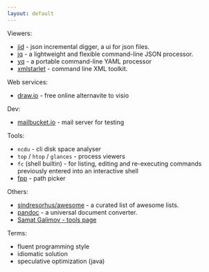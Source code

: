 ```yaml
---
layout: default
---
```



Viewers:

* [jid](https://github.com/simeji/jid) - json incremental digger, a ui for json files.
* [jq](https://stedolan.github.io/jq/) - a lightweight and flexible command-line JSON processor.
* [yq](https://github.com/mikefarah/yq) - a portable command-line YAML processor
* [xmlstarlet](http://xmlstar.sourceforge.net/) - command line XML toolkit.

Web services:

* [draw.io](https://www.draw.io/) - free online alternavite to visio

Dev:

* [mailbucket.io](https://mailbucket.io/) - mail server for testing

Tools:

* `ncdu` - cli disk space analyser
* `top` / `htop` / `glances` - process viewers
* `fc` (shell builtin) - for listing, editing and re-executing commands previously entered into an interactive shell
* [fpp](https://github.com/facebook/pathpicker/) - path picker

Others:

* [sindresorhus/awesome](https://github.com/sindresorhus/awesome) - a curated list of awesome lists.
* [pandoc](https://pandoc.org/) - a universal document converter.
* [Samat Galimov - tools page](https://samat.me/tools/)

Terms:

* fluent programming style
* idiomatic solution
* speculative optimization (java)
